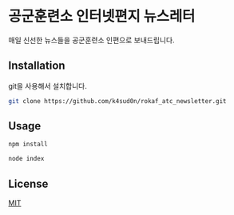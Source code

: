 # 공군훈련소 인터넷편지 뉴스레터

매일 신선한 뉴스들을 공군훈련소 인편으로 보내드립니다.

## Installation

git을 사용해서 설치합니다.

```bash
git clone https://github.com/k4sud0n/rokaf_atc_newsletter.git
```

## Usage

```bash
npm install
```

```bash
node index
```

## License

[MIT](https://choosealicense.com/licenses/mit/)
